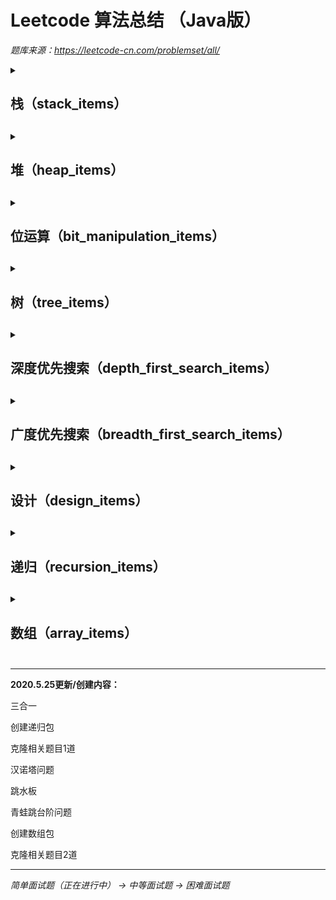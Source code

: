 # Leetcode 算法总结 （Java版）

*题库来源：https://leetcode-cn.com/problemset/all/*

<details>
    <summary><h2>栈（stack_items）<h2></summary>
    用两个栈实现队列（Implement_queue_with_two_stacks.java）<br/>
    滑动窗口的最大值（Maximum_value_of_sliding_window.java）<br/>
    包含min函数的栈（The_stack_containing_the_min_function.java）<br/>
</details>

<details>
    <summary><h2>堆（heap_items）<h2></summary>
    最小的k个数（The_smallest_k_number.java）<br/>
</details>

<details>
    <summary><h2>位运算（bit_manipulation_items）<h2></summary>
    数组中出现次数超过一半的数字（More_than_half_of_the_occurrences_in_the_array.java）<br/>
    二进制中1的个数（The_number_of_1s_in_binary.java）<br/>
    主要元素（Main_element.java）<br/>
    消失的数字（Disappearing_number.java）<br/>
    不用加号的加法（Addition_without_plus_sign.java）<br/>
    最大数值（Maximum_value.java）<br/>
    配对交换（Pair_exchange.java）<br/>
    整数转化（Integer_conversion.java）<br/>
    翻转数位（Flip_digital.java）<br/>
    插入（insert.java）<br/>
</details>

<details>
    <summary><h2>树（tree_items）<h2></summary>
    二叉树的最近公共祖先（The_nearest_public_ancestor_of_the_binary_tree）<br/>
    二叉搜索树的最近公共祖先（The_nearest_common_ancestor_of_the_binary_search_tree）<br/>
    平衡二叉树（Balanced_binary_tree.java）<br/>
    二叉搜索树的第k大节点（The_k_th_largest_node_of_the_binary_search_tree）<br/>
	从上到下打印二叉树II（Print_a_binary_tree_from_top_to_bottom_II）<br/>
	对称的二叉树（Symmetric_binary_tree）<br/>
	二叉树的镜像（Mirror_of_the_binary_tree）<br/>
	检查平衡性（Check_balance）<br/>
	最小高度树（Minimum_height_tree）<br/>
	BiNode（BiNode）<br/>
</details>

<details>
    <summary><h2>深度优先搜索（depth_first_search_items）<h2></summary>
    平衡二叉树（Balanced_binary_tree.java）<br/>
	检查平衡性（Check_balance）<br/>
	最小高度树（Minimum_height_tree）<br/>
	颜色填充（Color_fill）<br/>
</details>

<details>
    <summary><h2>广度优先搜索（breadth_first_search_items）<h2></summary>
    从上到下打印二叉树II（Print_a_binary_tree_from_top_to_bottom_II）<br/>
</details>

<details>
    <summary><h2>设计（design_items）<h2></summary>
    包含min函数的栈（The_stack_containing_the_min_function.java）<br/>
	用两个栈实现队列（Implement_queue_with_two_stacks.java）<br/>
	动物收容所（Animal_shelter）<br/>
	三合一（TripleInOne）<br/>
</details>

<details>
    <summary><h2>递归（recursion_items）<h2></summary>
    BiNode（BiNode）<br/>
	汉诺塔问题（Hanoi_problem）<br/>
	跳水板（Diving_board）<br/>
	青蛙跳台阶问题（Frog_jumping_steps）<br/>
</details>

<details>
    <summary><h2>数组（array_items）<h2></summary>
    主要元素（Main_element.java）<br/>
	消失的数字（Disappearing_number.java）<br/>
</details>

------

**2020.5.25更新/创建内容：**

三合一

创建递归包

克隆相关题目1道

汉诺塔问题

跳水板

青蛙跳台阶问题

创建数组包

克隆相关题目2道

------

*简单面试题（正在进行中） -> 中等面试题 -> 困难面试题*
